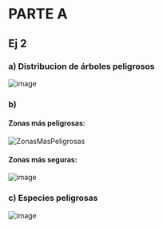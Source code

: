 # PARTE A
## Ej 2
 ### a) Distribucion de árboles peligrosos
 
 ![image](https://user-images.githubusercontent.com/61237150/138500731-92ff5aff-0c34-40fb-bdc5-7c0296085a78.png)

 ### b)
 #### Zonas más peligrosas:
 
 ![ZonasMasPeligrosas](https://user-images.githubusercontent.com/61237150/138500779-b21ae1fc-380f-4a84-b59d-21b475993b31.png)

 #### Zonas más seguras:
 
 ![image](https://user-images.githubusercontent.com/61237150/138500812-4f5d0f78-930c-41a4-975c-1401ddcfc7f0.png)
 
 ### c) Especies peligrosas
 
![image](https://user-images.githubusercontent.com/61237150/138500839-b12b3979-07da-49cc-ba92-d3c2dec98460.png)
